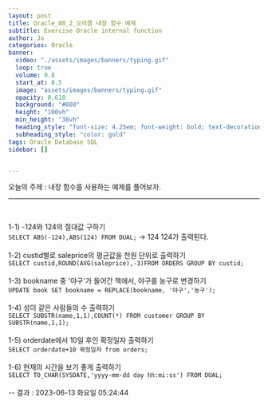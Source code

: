 ```yaml
---
layout: post
title: Oracle_08_2_오라클 내장 함수 예제
subtitle: Exercise Oracle internal function 
author: Jo
categories: Oracle
banner:
  video: "./assets/images/banners/typing.gif"
  loop: true
  volume: 0.8
  start_at: 8.5
  image: "assets/images/banners/typing.gif"
  opacity: 0.618
  background: "#000"
  height: "100vh"
  min_height: "38vh"
  heading_style: "font-size: 4.25em; font-weight: bold; text-decoration: underline"
  subheading_style: "color: gold"
tags: Oracle Database SQL
sidebar: []


---
```


오늘의 주제 :  내장 함수를 사용하는 예제를 풀어보자. <br>
 * * *
 <br>
 
1-1) -124와 124의 절대값 구하기<br>
``SELECT ABS(-124),ABS(124) FROM DUAL;`` -> 124 124가 출력된다.<br><br>
1-2) custid별로 saleprice의 평균값을 천원 단위로 출력하기<br>
``SELECT custid,ROUND(AVG(saleprice),-3)FROM ORDERS GROUP BY custid;``<br><br>
1-3) bookname 중 '야구'가 들어간 책에서, 야구를 농구로 변경하기<br>
``UPDATE book SET bookname = REPLACE(bookname, '야구','농구');``<br><br>
1-4) 성이 같은 사람들의 수 출력하기<br>
``SELECT SUBSTR(name,1,1),COUNT(*) FROM customer GROUP BY SUBSTR(name,1,1);``<br>  
1-5) orderdate에서 10일 후인 확정일자 출력하기<br>
``SELECT orderdate+10 확정일자 from orders;``<br><br>
1-6) 현재의 시간을 보기 좋게 출력하기<br>
``SELECT TO_CHAR(SYSDATE,'yyyy-mm-dd day hh:mi:ss') FROM DUAL;``<br><br>
  -- 결과 : 2023-06-13 화요일 05:24:44<br>
















